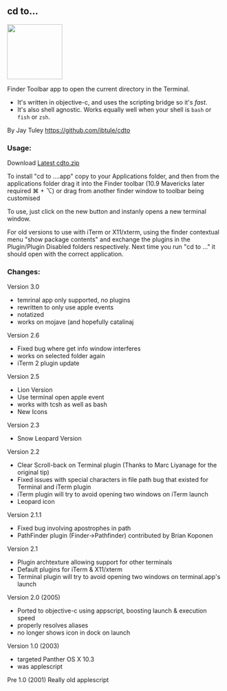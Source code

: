 ## cd to...
<img src="https://raw.github.com/jbtule/cdto/master/graphics/lion.png" height="128px" width="128px" />

Finder Toolbar app to open the current directory in the Terminal.

 * It's written in objective-c, and uses the scripting bridge so it's *fast*.
 * It's also shell agnostic. Works equally well when your shell is `bash` or `fish` or `zsh`.

By Jay Tuley
https://github.com/jbtule/cdto

### Usage:

Download [Latest cdto.zip](https://github.com/jbtule/cdto/releases/latest)


To install "cd to ....app" copy to your Applications folder, and then from the applications folder drag it into the Finder toolbar (10.9 Mavericks later required ⌘ + ⌥) or drag from another finder window to toolbar being customised

To use, just click on the new button and instanly opens a new terminal window.

For old versions to use with iTerm or X11/xterm, using the finder contextual menu "show package contents"  and exchange the plugins in the Plugin/Plugin Disabled folders respectively.  Next time you run  "cd to ..." it should open with the correct application.


### Changes:
Version 3.0
* temrinal app only supported, no plugins
* rewritten to only use apple events
* notatized
* works on mojave (and hopefully catalinaj

Version 2.6
 * Fixed bug where get info window interferes
 * works on selected folder again
 * iTerm 2 plugin update

Version 2.5
 * Lion Version
 * Use terminal open apple event
 * works with tcsh as well as bash
 * New Icons

Version 2.3
 * Snow Leopard Version

Version 2.2
 * Clear Scroll-back on Terminal plugin (Thanks to Marc Liyanage for the original tip)
 * Fixed issues with special characters in file path bug that existed for Terminal and iTerm plugin
 * iTerm plugin will try to avoid opening two windows on iTerm launch
 * Leopard icon

Version 2.1.1
 * Fixed bug involving apostrophes in path
 * PathFinder plugin (Finder->Pathfinder) contributed by Brian Koponen

Version 2.1
 * Plugin archtexture allowing support for other terminals
 * Default plugins for iTerm & X11/xterm
 * Terminal plugin will try to avoid opening two windows on terminal.app's launch

Version 2.0 (2005)
 * Ported to objective-c using appscript, boosting launch & execution speed
 * properly resolves aliases
 * no longer shows icon in dock on launch
 
Version 1.0 (2003)
  * targeted Panther OS X 10.3
  * was applescript

Pre 1.0 (2001)
   Really old applescript
